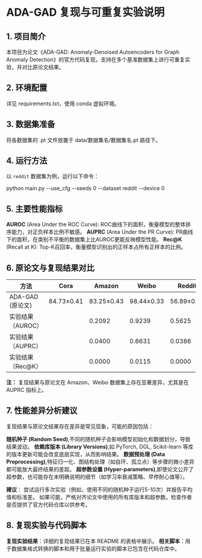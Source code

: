 # ADA-GAD 复现与可重复实验说明

## 1. 项目简介
本项目为论文《ADA-GAD: Anomaly-Denoised Autoencoders for Graph Anomaly Detection》的官方代码复现，支持在多个基准数据集上进行可重复实验，并对比原论文结果。

## 2. 环境配置
详见 requirements.txt，使用 conda 虚拟环境。

## 3. 数据集准备
将各数据集的 .pt 文件放置于 data/数据集名/数据集名.pt 路径下。

## 4. 运行方法

以 `reddit` 数据集为例，运行以下命令：

python main.py --use_cfg --seeds 0 --dataset reddit --device 0

## 5. 主要性能指标

**AUROC** (Area Under the ROC Curve): ROC曲线下的面积，衡量模型的整体排序能力，对正负样本比例不敏感。
**AUPRC** (Area Under the PR Curve): PR曲线下的面积，在类别不平衡的数据集上比AUROC更能反映模型性能。
**Rec@K** (Recall at K): Top-K召回率，衡量模型识别出的正样本占所有正样本的比例。

## 6. 原论文与复现结果对比

| 方法                | Cora   | Amazon | Weibo  | Reddit | Disney | Books  | Enron  |
|-------------------- |--------|--------|--------|--------|--------|--------|--------|
| ADA-GAD (原论文)    | 84.73±0.41 | 83.25±0.43 | 98.44±0.33 | 56.89±0.41 | 70.04±3.08 | 65.24±3.17 | 72.89±0.86 |
| 实验结果（AUROC）   |          |0.2092         |0.9239         | 0.5625        |         |         |         |
| 实验结果（AUPRC）   |          |0.0400         | 0.6631        |0.0386         |         |         |         |
| 实验结果（Rec@K）   |          |0.0000         | 0.0115        |0.0000         |         |         |         |

**注：** 复现结果与原论文在 Amazon、Weibo 数据集上存在显著差异，尤其是在 AUPRC 指标上。

## 7. 性能差异分析建议

复现结果与原论文结果存在差异是常见现象，可能的原因包括：

**随机种子 (Random Seed)**,不同的随机种子会影响模型初始化和数据划分，导致结果波动。
**依赖库版本 (Library Versions)**,如 PyTorch, DGL, Scikit-learn 等库的版本更新可能会改变底层实现，从而影响结果。
**数据预处理 (Data Preprocessing)**,特征归一化、图结构处理（如自环、孤立点）等步骤的微小差异都可能放大最终结果的差距。
**超参数设置 (Hyper-parameters)**,即使论文公开了超参数，也可能存在未明确说明的细节（如学习率衰减策略、早停耐心值等）。

**建议**：
尝试运行多次实验（例如，使用不同的随机种子运行5-10次）并报告平均值和标准差。
如果可能，严格对齐论文中使用的所有库版本和超参数。检查作者是否提供了官方代码仓库以供参考。

## 8. 复现实验与代码脚本

**复现实验结果**：详细的复现结果已在本 README 的表格中展示。
**相关脚本**：用于数据集格式转换的脚本和用于批量运行实验的脚本已包含在代码仓库中。
